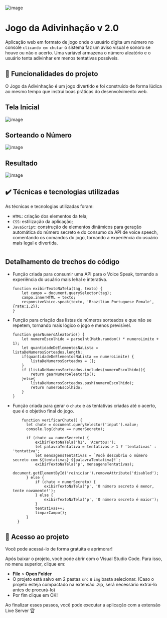 ![image](https://github.com/jcamposmelo/Jogo-da-Adivinha-o/assets/101723959/d8e46ab5-5ef6-4ffa-9f04-be757d33e221)

# Jogo da Adivinhação v 2.0

Aplicação web em formato de jogo onde o usuário digita um número no console `clicando em chutar` o sistema faz um aviso visual e sonoro se houve ou não o acerto. Uma variável armazena o número aleatório e o usuário tenta adivinhar em menos tentativas possíveis.

## 🔨 Funcionalidades do projeto

O Jogo da Adivinhação é um jogo divertido e foi construído de forma lúdica ao mesmo tempo que instrui boas práticas do desenvolvimento web.

## Tela Inicial

![image](https://github.com/jcamposmelo/Jogo-da-Adivinha-o/assets/101723959/d418ece7-bc1e-4411-947b-2e15d03f6ecb)

## Sorteando o Número

![image](https://github.com/jcamposmelo/Jogo-da-Adivinha-o/assets/101723959/999809de-0232-4683-9317-f903561b5ec2)

## Resultado

![image](https://github.com/jcamposmelo/Jogo-da-Adivinha-o/assets/101723959/020d16e3-d388-4954-a5b8-4d6432d928ca)

## ✔️ Técnicas e tecnologias utilizadas

As técnicas e tecnologias utilizadas foram:

- `HTML`: criação dos elementos da tela;
- `CSS`: estilização da aplicação;
- `JavaScript`: construção de elementos dinâmicos para geração automática do número secreto e do consumo da API de voice speech, comentando os comandos do jogo, tornando a experiência do usuário mais legal e divertida.

#
## Detalhamento de trechos do código

- Função criada para consumir uma API para o Voice Speak, tornando a experiência do usuário mais lehal e interativa.
  
      function exibirTextoNaTela(tag, texto) {
          let campo = document.querySelector(tag);
          campo.innerHTML = texto;
          responsiveVoice.speak(texto, 'Brazilian Portuguese Female', {rate:1.2});
      }

- Função para criação das listas de números sorteados e que não se repetem, tornando mais lógico o jogo e menos previsível.

      function gearNumeroAleatorio() {
          let numeroEscolhido = parseInt(Math.random() * numeroLimite + 1);
          let quantidadeDeElementosNaLista = listaDeNumerosSorteados.length;
          if(quantidadeDeElementosNaLista == numeroLimite) {
              listaDeNumerosSorteados = [];
          }
          if (listaDeNumerosSorteados.includes(numeroEscolhido)){
              return gearNumeroAleatorio();        
          }else{
              listaDeNumerosSorteados.push(numeroEscolhido);
              return numeroEscolhido;
          }
      }

- Função criada para gerar o `chute` e as tentativas criadas até o acerto, que é o objetivo final do jogo.

          function verificarChute() {
            let chute = document.querySelector('input').value;
            console.log(chute == numerSecreto);
        
            if (chute == numerSecreto) {
                exibirTextoNaTela('h1', 'Acertou!');
                let palavraTentativa = tentativas > 1 ? 'tentativas' : 'tentativa';
                let mensagensTentativas = `Você descobriu o número secreto com ${tentativas} ${palavraTentativa}!`;
                exibirTextoNaTela('p', mensagensTentativas);
                document.getElementById('reiniciar').removeAttribute('disabled');
            } else {
                if (chute > numerSecreto) {
                    exibirTextoNaTela('p', 'O número secreto é menor, tente novamente!');
                } else {
                    exibirTextoNaTela('p', 'O número secreto é maior');
                }
                tentativas++;
                limparCampo();
            }
        }

## 📁 Acesso ao projeto

Você pode acessá-lo de forma gratuita e aprimorar!

Após baixar o projeto, você pode abrir com o Visual Studio Code. Para isso, no menu superior, clique em:

- **File** > **Open Folder**
- O projeto está salvo em 2 pastas `src` e `img` basta selecionar. (Caso o projeto esteja compactado na extensão .zip, será necessário extraí-lo antes de procurá-lo)
- Por fim clique em OK!

Ao finalizar esses passos, você pode executar a aplicação com a extensão Live Server 🏆 
